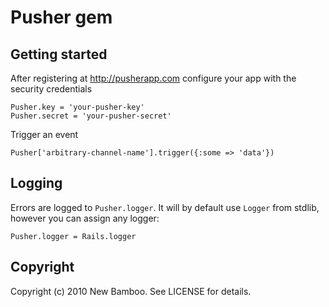 Pusher gem
==========

Getting started
---------------

After registering at <http://pusherapp.com> configure your app with the security credentials

    Pusher.key = 'your-pusher-key'
    Pusher.secret = 'your-pusher-secret'

Trigger an event

    Pusher['arbitrary-channel-name'].trigger({:some => 'data'})
    
Logging
-------

Errors are logged to `Pusher.logger`. It will by default use `Logger` from stdlib, however you can assign any logger:

    Pusher.logger = Rails.logger

Copyright
---------

Copyright (c) 2010 New Bamboo. See LICENSE for details.

